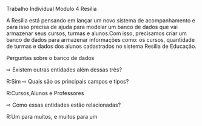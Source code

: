 Trabalho Individual Modulo 4 Resilia


A Resilia está pensando em lançar um novo sistema de acompanhamento e para isso precisa de ajuda para modelar um banco de dados que vai armazenar seus cursos, turmas e alunos.Com isso, precisamos criar um banco de dados para armazenar informações como: os cursos, quantidade de turmas e dados dos alunos cadastrados no sistema Resilia de Educação.

Perguntas sobre o banco de dados

⇨ Existem outras entidades além dessas três?

R:Sim
⇨ Quais são os principais campos e tipos?

R:Cursos,Alunos e Professores

⇨ Como essas entidades estão relacionadas?

R:Um para muitos, e muitos para um
